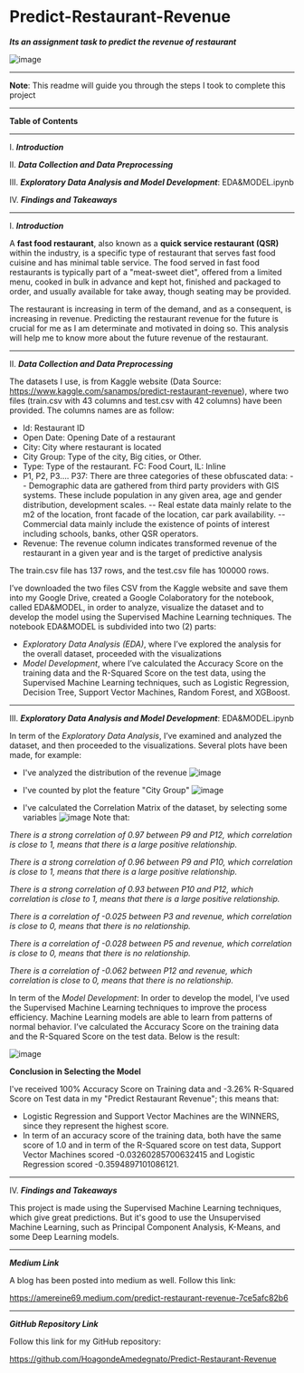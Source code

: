 # Predict-Restaurant-Revenue
***Its an assignment task to predict the revenue of restaurant***

![image](https://user-images.githubusercontent.com/79173300/152935398-39a4fc80-88dd-48f4-9f0c-a2977e648406.png)

____

**Note**: This readme will guide you through the steps I took to complete this project
____
**Table of Contents**
____
I.	***Introduction***

II.	***Data Collection and Data Preprocessing***

III. ***Exploratory Data Analysis and Model Development***: EDA&MODEL.ipynb

IV.	***Findings and Takeaways***
____
I.	***Introduction***

A **fast food restaurant**, also known as a **quick service restaurant (QSR)** within the industry, is a specific type of restaurant that serves fast food cuisine and has minimal table service. The food served in fast food restaurants is typically part of a "meat-sweet diet", offered from a limited menu, cooked in bulk in advance and kept hot, finished and packaged to order, and usually available for take away, though seating may be provided. 

The restaurant is increasing in term of the demand, and as a consequent, is increasing in revenue. Predicting the restaurant revenue for the future is crucial for me as I am determinate and motivated in doing so. This analysis will help me to know more about the future revenue of the restaurant.
____
II.	***Data Collection and Data Preprocessing***

The datasets I use, is from Kaggle website (Data Source: https://www.kaggle.com/sanamps/predict-restaurant-revenue), where two files (train.csv with 43 columns and test.csv with 42 columns) have been provided. The columns names are as follow:
* Id: Restaurant ID
* Open Date: Opening Date of a restaurant
* City: City where restaurant is located
* City Group: Type of the city, Big cities, or Other.
* Type: Type of the restaurant. FC: Food Court, IL: Inline
* P1, P2, P3…. P37: There are three categories of these obfuscated data:
 -- Demographic data are gathered from third party providers with GIS systems. These include population in any given area, age and gender distribution, development scales.
 -- Real estate data mainly relate to the m2 of the location, front facade of the location, car park availability.
 -- Commercial data mainly include the existence of points of interest including schools, banks, other QSR operators.
* Revenue: The revenue column indicates transformed revenue of the restaurant in a given year and is the target of predictive analysis

The train.csv file has 137 rows, and the test.csv file has 100000 rows.

I’ve downloaded the two files CSV from the Kaggle website and save them into my Google Drive, created a Google Colaboratory for the notebook, called EDA&MODEL, in order to analyze, visualize the dataset and to develop the model using the Supervised Machine Learning techniques.
The notebook EDA&MODEL is subdivided into two (2) parts:
* *Exploratory Data Analysis (EDA)*, where I’ve explored the analysis for the overall dataset, proceeded with the visualizations
* *Model Development*, where I’ve calculated the Accuracy Score on the training data and the R-Squared Score on the test data, using the Supervised Machine Learning techniques, such as Logistic Regression, Decision Tree, Support Vector Machines, Random Forest, and XGBoost.
____
III. ***Exploratory Data Analysis and Model Development***: EDA&MODEL.ipynb

In term of the *Exploratory Data Analysis*, I’ve examined and analyzed the dataset, and then proceeded to the visualizations. Several plots have been made, for example:

* I've analyzed the distribution of the revenue
![image](https://user-images.githubusercontent.com/79173300/152931804-4c2511f2-da72-4a92-a8f7-0a671900d701.png)

* I've counted by plot the feature "City Group"
![image](https://user-images.githubusercontent.com/79173300/152932138-0e92d044-92b5-4d7c-820b-b841e1aef5df.png)

* I've calculated the Correlation Matrix of the dataset, by selecting some variables
![image](https://user-images.githubusercontent.com/79173300/152932386-56f3e298-2934-4d01-91a8-ca27c2d1fecf.png)
Note that:

*There is a strong correlation of 0.97 between P9 and P12, which correlation is close to 1, means that there is a large positive relationship.*

*There is a strong correlation of 0.96 between P9 and P10, which correlation is close to 1, means that there is a large positive relationship.*

*There is a strong correlation of 0.93 between P10 and P12, which correlation is close to 1, means that there is a large positive relationship.*

*There is a correlation of -0.025 between P3 and revenue, which correlation is close to 0, means that there is no relationship.*

*There is a correlation of -0.028 between P5 and revenue, which correlation is close to 0, means that there is no relationship.*

*There is a correlation of -0.062 between P12 and revenue, which correlation is close to 0, means that there is no relationship.*



In term of the *Model Development*: In order to develop the model, I’ve used the Supervised Machine Learning techniques to improve the process efficiency. Machine Learning models are able to learn from patterns of normal behavior. I’ve calculated the Accuracy Score on the training data and the R-Squared Score on the test data. Below is the result:

![image](https://user-images.githubusercontent.com/79173300/152919740-7e3c7d0a-394e-4d35-ac88-a25be073263c.png)

**Conclusion in Selecting the Model**

I've received 100% Accuracy Score on Training data and -3.26% R-Squared Score on Test data in my "Predict Restaurant Revenue"; this means that:

* Logistic Regression and Support Vector Machines are the WINNERS, since they represent the highest score.
* In term of an accuracy score of the training data, both have the same score of 1.0 and in term of the R-Squared score on test data, Support Vector Machines scored -0.03260285700632415 and Logistic Regression scored -0.3594897101086121.
____
IV.	***Findings and Takeaways***

This project is made using the Supervised Machine Learning techniques, which give great predictions. But it's good to use the Unsupervised Machine Learning, such as Principal Component Analysis, K-Means, and some Deep Learning models.

____
***Medium Link***

A blog has been posted into medium as well. Follow this link:

https://amereine69.medium.com/predict-restaurant-revenue-7ce5afc82b6

____
***GitHub Repository Link***

Follow this link for my GitHub repository:

https://github.com/HoagondeAmedegnato/Predict-Restaurant-Revenue
